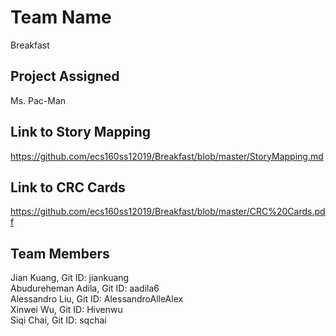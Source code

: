 # Team Name
Breakfast

## Project Assigned
Ms. Pac-Man  

## Link to Story Mapping
https://github.com/ecs160ss12019/Breakfast/blob/master/StoryMapping.md  

## Link to CRC Cards
https://github.com/ecs160ss12019/Breakfast/blob/master/CRC%20Cards.pdf

## Team Members 
Jian Kuang, Git ID: jiankuang <br/>
Abudureheman Adila, Git ID: aadila6 <br/>
Alessandro Liu, Git ID: AlessandroAlleAlex <br/>
Xinwei Wu, Git ID: Hivenwu <br/>
Siqi Chai, Git ID: sqchai <br/>
